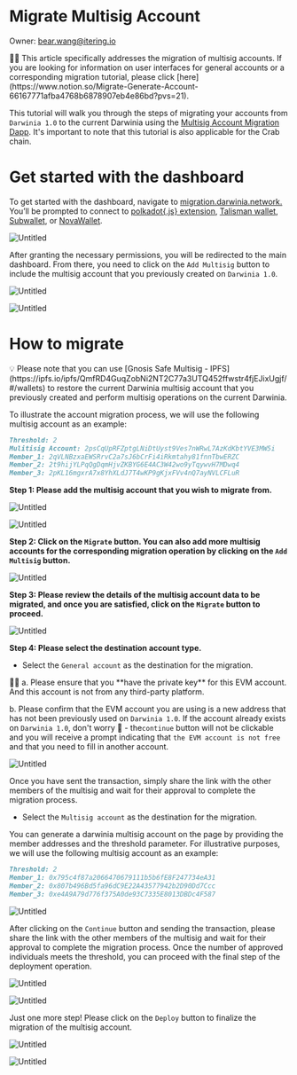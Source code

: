 # Migrate Multisig Account

Owner: bear.wang@itering.io

<aside>
🙋‍♂️ This article specifically addresses the migration of multisig accounts. If you are looking for information on user interfaces for general accounts or a corresponding migration tutorial, please click [here](https://www.notion.so/Migrate-Generate-Account-66167771afba4768b6878907eb4e86bd?pvs=21).

</aside>

This tutorial will walk you through the steps of migrating your accounts from `Darwinia 1.0` to the current Darwinia using the [Multisig Account Migration Dapp](https://migration.darwinia.network/#/multisig-home?network=Darwinia). It's important to note that this tutorial is also applicable for the Crab chain.

# Get started with the dashboard

To get started with the dashboard, navigate to [migration.darwinia.network.](https://migration.darwinia.network/#/multisig-home?network=Darwinia) You’ll be prompted to connect to [polkadot{.js} extension](https://polkadot.js.org/extension/), [Talisman wallet](https://www.talisman.xyz/), [Subwallet](https://subwallet.app/), or [NovaWallet](https://novawallet.io/).

![Untitled](Migrate%20Multisig%20Account%202309e46d50d6419ba4c18f58bea890d9/Untitled.png)

After granting the necessary permissions, you will be redirected to the main dashboard. From there, you need to click on the `Add Multisig` button to include the multisig account that you previously created on `Darwinia 1.0`.

![Untitled](Migrate%20Multisig%20Account%202309e46d50d6419ba4c18f58bea890d9/Untitled%201.png)

![Untitled](Migrate%20Multisig%20Account%202309e46d50d6419ba4c18f58bea890d9/Untitled%202.png)

# How to migrate

<aside>
💡 Please note that you can use [Gnosis Safe Multisig - IPFS](https://ipfs.io/ipfs/QmfRD4GuqZobNi2NT2C77a3UTQ452ffwstr4fjEJixUgjf/#/wallets) to restore the current Darwinia multisig account that you previously created and perform multisig operations on the current Darwinia.

</aside>

To illustrate the account migration process, we will use the following multisig account as an example:

```markdown
Threshold: 2
Mulitisig Account: 2psCqUpRFZptgLNiDtUyst9Ves7nWRwL7AzKdKbtYVE3MW5i
Member_1: 2qVLNBzxaEWSRrvC2a7sJ6bCrFi4iRkmtahy81fnnTbwERZC
Member_2: 2t9hijYLPqQgDqmHjvZKBYG6E4AC3W42wo9yTqywvH7MDwq4
Member_3: 2pKL16mgxrA7x8YhXLdJ7T4wKP9gKjxFVv4nQ7ayNVLCFLuR
```

**Step 1: Please add the multisig account that you wish to migrate from.**

![Untitled](Migrate%20Multisig%20Account%202309e46d50d6419ba4c18f58bea890d9/Untitled%203.png)

![Untitled](Migrate%20Multisig%20Account%202309e46d50d6419ba4c18f58bea890d9/Untitled%204.png)

**Step 2: Click on the `Migrate` button. You can also add more multisig accounts for the corresponding migration operation by clicking on the `Add Multisig` button.**

![Untitled](Migrate%20Multisig%20Account%202309e46d50d6419ba4c18f58bea890d9/Untitled%205.png)

**Step 3: Please review the details of the multisig account data to be migrated, and once you are satisfied, click on the `Migrate` button to proceed.**

![Untitled](Migrate%20Multisig%20Account%202309e46d50d6419ba4c18f58bea890d9/Untitled%206.png)

**Step 4: Please select the destination account type.**

- Select the `General account` as the destination for the migration.

<aside>
🙋‍♂️ a. Please ensure that you **have the private key** for this EVM account. And this account is not from any third-party platform.

b. Please confirm that the EVM account you are using is a new address that has not been previously used on `Darwinia 1.0`. If the account already exists on `Darwinia 1.0`, don't worry 🤗 - the`continue` button will not be clickable and you will receive a prompt indicating that `the EVM account is not free` and that you need to fill in another account.

![Untitled](Migrate%20Multisig%20Account%202309e46d50d6419ba4c18f58bea890d9/Untitled%207.png)

</aside>

Once you have sent the transaction, simply share the link with the other members of the multisig and wait for their approval to complete the migration process.

- Select the `Multisig account` as the destination for the migration.

You can generate a darwinia multisig account on the page by providing the member addresses and the threshold parameter. For illustrative purposes, we will use the following multisig account as an example:

```markdown
Threshold: 2
Member_1: 0x795c4f87a2066470679111b5b6fE8F247734eA31
Member_2: 0x807b496Bd5fa96dC9E22A43577942b2D90Dd7Ccc
Member_3: 0xe4A9A79d776f375A0de93C7335E8013DBDc4F587
```

![Untitled](Migrate%20Multisig%20Account%202309e46d50d6419ba4c18f58bea890d9/Untitled%208.png)

After clicking on the `Continue` button and sending the transaction, please share the link with the other members of the multisig and wait for their approval to complete the migration process. Once the number of approved individuals meets the threshold, you can proceed with the final step of the deployment operation.

![Untitled](Migrate%20Multisig%20Account%202309e46d50d6419ba4c18f58bea890d9/Untitled%209.png)

![Untitled](Migrate%20Multisig%20Account%202309e46d50d6419ba4c18f58bea890d9/Untitled%2010.png)

Just one more step! Please click on the `Deploy` button to finalize the migration of the multisig account.

![Untitled](Migrate%20Multisig%20Account%202309e46d50d6419ba4c18f58bea890d9/Untitled%2011.png)

![Untitled](Migrate%20Multisig%20Account%202309e46d50d6419ba4c18f58bea890d9/Untitled%2012.png)